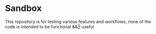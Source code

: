 # Sandbox
This repository is for testing various features and workflows, none of the code is intended to be functional &amp;&amp;|| useful
